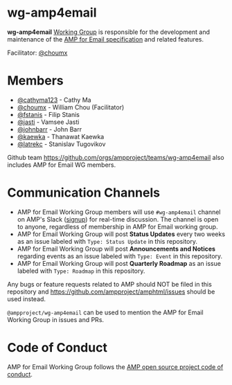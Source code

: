 # wg-amp4email
**wg-amp4email** [Working Group](https://github.com/ampproject/meta/blob/master/GOVERNANCE.md#working-groups) is responsible for the development and maintenance of the [AMP for Email specification](https://github.com/ampproject/amphtml/blob/master/spec/email/amp-email-format.md) and related features.

Facilitator: [@choumx](https://github.com/choumx)

# Members
- [@cathyma123](https://github.com/cathyma123) - Cathy Ma
- [@choumx](https://github.com/choumx) - William Chou (Facilitator)
- [@fstanis](https://github.com/fstanis) - Filip Stanis
- [@jasti](https://github.com/jasti) - Vamsee Jasti
- [@johnbarr](https://github.com/johnbarr) - John Barr
- [@kaewka](https://github.com/kaewka) - Thanawat Kaewka
- [@latrekc](https://github.com/latrekc) - Stanislav Tugovikov

Github team https://github.com/orgs/ampproject/teams/wg-amp4email also includes AMP for Email WG members.

# Communication Channels
- AMP for Email Working Group members will use `#wg-amp4email` channel on AMP's Slack ([signup](https://docs.google.com/forms/d/e/1FAIpQLSd83J2IZA6cdR6jPwABGsJE8YL4pkypAbKMGgUZZriU7Qu6Tg/viewform?fbzx=4406980310789882877)) for real-time discussion. The channel is open to anyone, regardless of membership in AMP for Email working group.
- AMP for Email Working Group will post **Status Updates** every two weeks as an issue labeled with `Type: Status Update` in this repository.
- AMP for Email Working Group will post **Announcements and Notices** regarding events as an issue labeled with `Type: Event` in this repository.
- AMP for Email Working Group will post **Quarterly Roadmap** as an issue labeled with `Type: Roadmap` in this repository.

Any bugs or feature requests related to AMP should NOT be filed in this repository and https://github.com/ampproject/amphtml/issues should be used instead.

`@ampproject/wg-amp4email` can be used to mention the AMP for Email Working Group in issues and PRs.

# Code of Conduct
AMP for Email Working Group follows the [AMP open source project code of conduct](https://github.com/ampproject/meta/blob/master/CODE_OF_CONDUCT.md).
